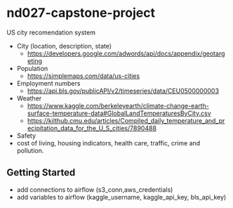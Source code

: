 # nd027-capstone-project

US city recomendation system

* City (location, description, state)
  * https://developers.google.com/adwords/api/docs/appendix/geotargeting
* Population 
  * https://simplemaps.com/data/us-cities
* Employment numbers
  * https://api.bls.gov/publicAPI/v2/timeseries/data/CEU0500000003
* Weather
  * https://www.kaggle.com/berkeleyearth/climate-change-earth-surface-temperature-data#GlobalLandTemperaturesByCity.csv
  * https://kilthub.cmu.edu/articles/Compiled_daily_temperature_and_precipitation_data_for_the_U_S_cities/7890488
* Safety
* cost of living, housing indicators, health care, traffic, crime and pollution.
  
## Getting Started

* add connections to airflow (s3_conn,aws_credentials)
* add variables to airflow (kaggle_username, kaggle_api_key, bls_api_key)